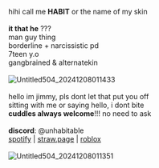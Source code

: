 hihi call me **HABIT** or the name of my skin
<br />
<br />
**it that he** ???
<br />
man guy thing
<br />
borderline + narcissistic pd
<br />
7teen y.o
<br />
gangbrained & alternatekin
<br />
<br />
![Untitled504_20241208011433](https://github.com/user-attachments/assets/31c4b4cc-50d7-4327-8d6e-dcbdf9670f71)
<br />
<br />
hello im jimmy, pls dont let that put you off
<br />
sitting with me or saying hello, i dont bite
<br />
**cuddles always welcome**!!! no need to ask
<br />
<br />
**discord**: @unhabitable
<br />
[spotify](https://open.spotify.com/user/31rkzc4linzxbsxayhxubhgmct54) | 
[straw.page](https://bootycheekfreak.straw.page) | 
[roblox](https://www.roblox.com/users/2539845188/profile)
<br />
<br />
![Untitled504_20241208011351](https://github.com/user-attachments/assets/baee59ad-5be8-4b5f-b1eb-f9ad172556e0) 
